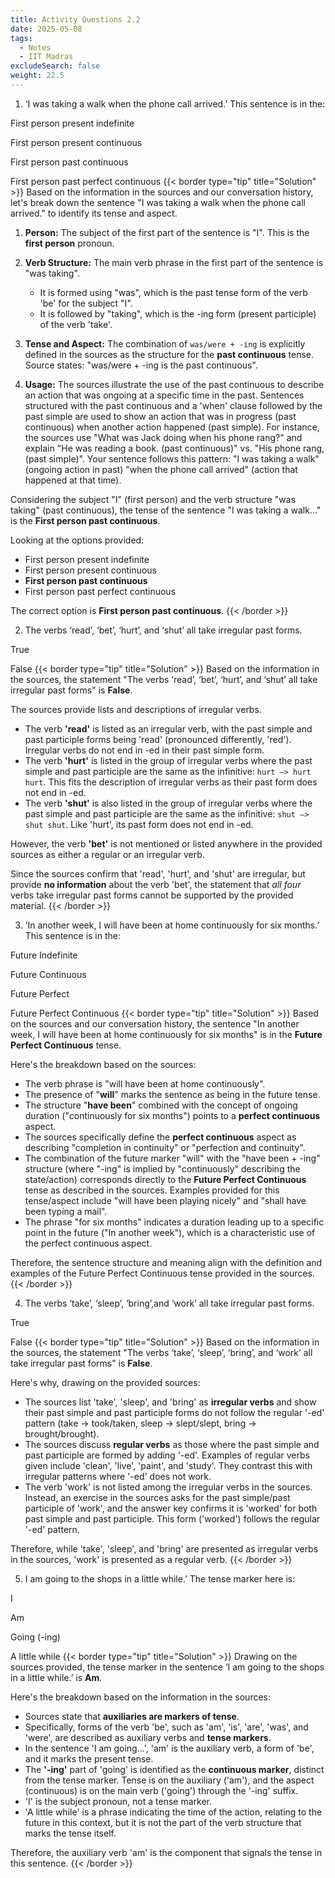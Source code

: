 ```yaml
---
title: Activity Questions 2.2
date: 2025-05-08
tags:
  - Notes 
  - IIT Madras
excludeSearch: false
weight: 22.5
---
```


1. ‘I was taking a walk when the phone call arrived.’ This sentence is in the:

First person present indefinite

First person present continuous

First person past continuous

First person past perfect continuous
{{< border type="tip" title="Solution" >}}
Based on the information in the sources and our conversation history, let's break down the sentence "I was taking a walk when the phone call arrived." to identify its tense and aspect.

1.  **Person:** The subject of the first part of the sentence is "I". This is the **first person** pronoun.

2.  **Verb Structure:** The main verb phrase in the first part of the sentence is "was taking".
    *   It is formed using "was", which is the past tense form of the verb 'be' for the subject "I".
    *   It is followed by "taking", which is the -ing form (present participle) of the verb 'take'.

3.  **Tense and Aspect:** The combination of `was/were + -ing` is explicitly defined in the sources as the structure for the **past continuous** tense. Source states: "was/were + -ing is the past continuous".

4.  **Usage:** The sources illustrate the use of the past continuous to describe an action that was ongoing at a specific time in the past. Sentences structured with the past continuous and a 'when' clause followed by the past simple are used to show an action that was in progress (past continuous) when another action happened (past simple). For instance, the sources use "What was Jack doing when his phone rang?" and explain "He was reading a book. (past continuous)" vs. "His phone rang, (past simple)". Your sentence follows this pattern: "I was taking a walk" (ongoing action in past) "when the phone call arrived" (action that happened at that time).

Considering the subject "I" (first person) and the verb structure "was taking" (past continuous), the tense of the sentence "I was taking a walk..." is the **First person past continuous**.

Looking at the options provided:
*   First person present indefinite
*   First person present continuous
*   **First person past continuous**
*   First person past perfect continuous

The correct option is **First person past continuous**.
{{< /border >}}

2. The verbs ‘read’, ‘bet’, ‘hurt’, and ‘shut’ all take irregular past forms.

True

False
{{< border type="tip" title="Solution" >}}
Based on the information in the sources, the statement "The verbs ‘read’, ‘bet’, ‘hurt’, and ‘shut’ all take irregular past forms" is **False**.

The sources provide lists and descriptions of irregular verbs.

*   The verb **'read'** is listed as an irregular verb, with the past simple and past participle forms being 'read' (pronounced differently, 'red'). Irregular verbs do not end in -ed in their past simple form.
*   The verb **'hurt'** is listed in the group of irregular verbs where the past simple and past participle are the same as the infinitive: `hurt —> hurt hurt`. This fits the description of irregular verbs as their past form does not end in -ed.
*   The verb **'shut'** is also listed in the group of irregular verbs where the past simple and past participle are the same as the infinitive: `shut —> shut shut`. Like 'hurt', its past form does not end in -ed.

However, the verb **'bet'** is not mentioned or listed anywhere in the provided sources as either a regular or an irregular verb.

Since the sources confirm that 'read', 'hurt', and 'shut' are irregular, but provide **no information** about the verb 'bet', the statement that *all four* verbs take irregular past forms cannot be supported by the provided material.
{{< /border >}}

3. ‘In another week, I will have been at home continuously for six months.’ This sentence is in the:

Future Indefinite

Future Continuous

Future Perfect

Future Perfect Continuous
{{< border type="tip" title="Solution" >}}
Based on the sources and our conversation history, the sentence "In another week, I will have been at home continuously for six months" is in the **Future Perfect Continuous** tense.

Here's the breakdown based on the sources:

*   The verb phrase is "will have been at home continuously".
*   The presence of "**will**" marks the sentence as being in the future tense.
*   The structure "**have been**" combined with the concept of ongoing duration ("continuously for six months") points to a **perfect continuous** aspect.
*   The sources specifically define the **perfect continuous** aspect as describing "completion in continuity" or "perfection and continuity".
*   The combination of the future marker "will" with the "have been + -ing" structure (where "-ing" is implied by "continuously" describing the state/action) corresponds directly to the **Future Perfect Continuous** tense as described in the sources. Examples provided for this tense/aspect include "will have been playing nicely" and "shall have been typing a mail".
*   The phrase "for six months" indicates a duration leading up to a specific point in the future ("In another week"), which is a characteristic use of the perfect continuous aspect.

Therefore, the sentence structure and meaning align with the definition and examples of the Future Perfect Continuous tense provided in the sources.
{{< /border >}}

4. The verbs ‘take’, ‘sleep’, ‘bring’,and ‘work’ all take irregular past forms.

True

False
{{< border type="tip" title="Solution" >}}
Based on the information in the sources, the statement "The verbs ‘take’, ‘sleep’, ‘bring’, and ‘work’ all take irregular past forms" is **False**.

Here's why, drawing on the provided sources:

*   The sources list 'take', 'sleep', and 'bring' as **irregular verbs** and show their past simple and past participle forms do not follow the regular '-ed' pattern (take -> took/taken, sleep -> slept/slept, bring -> brought/brought).
*   The sources discuss **regular verbs** as those where the past simple and past participle are formed by adding '-ed'. Examples of regular verbs given include 'clean', 'live', 'paint', and 'study'. They contrast this with irregular patterns where '-ed' does not work.
*   The verb 'work' is not listed among the irregular verbs in the sources. Instead, an exercise in the sources asks for the past simple/past participle of 'work', and the answer key confirms it is 'worked' for both past simple and past participle. This form ('worked') follows the regular '-ed' pattern.

Therefore, while 'take', 'sleep', and 'bring' are presented as irregular verbs in the sources, 'work' is presented as a regular verb.
{{< /border >}}

5. I am going to the shops in a little while.’ The tense marker here is:

I

Am

Going (-ing)

A little while
{{< border type="tip" title="Solution" >}}
Drawing on the sources provided, the tense marker in the sentence ‘I am going to the shops in a little while.’ is **Am**.

Here's the breakdown based on the information in the sources:

*   Sources state that **auxiliaries are markers of tense**.
*   Specifically, forms of the verb 'be', such as 'am', 'is', 'are', 'was', and 'were', are described as auxiliary verbs and **tense markers**.
*   In the sentence 'I am going...', 'am' is the auxiliary verb, a form of 'be', and it marks the present tense.
*   The **'-ing'** part of 'going' is identified as the **continuous marker**, distinct from the tense marker. Tense is on the auxiliary ('am'), and the aspect (continuous) is on the main verb ('going') through the '-ing' suffix.
*   'I' is the subject pronoun, not a tense marker.
*   'A little while' is a phrase indicating the time of the action, relating to the future in this context, but it is not the part of the verb structure that marks the tense itself.

Therefore, the auxiliary verb 'am' is the component that signals the tense in this sentence.
{{< /border >}}
